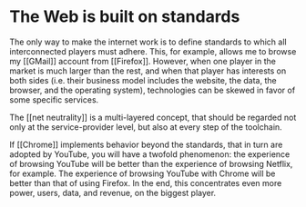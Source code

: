 # The Web is built on standards
The only way to make the internet work is to define standards to which all interconnected players must adhere. This, for example, allows me to browse my [[GMail]] account from [[Firefox]]. However, when one player in the market is much larger than the rest, and when that player has interests on both sides (i.e. their business model includes the website, the data, the browser, and the operating system), technologies can be skewed in favor of some specific services. 

The [[net neutrality]] is a multi-layered concept, that should be regarded not only at the service-provider level, but also at every step of the toolchain. 

If [[Chrome]] implements behavior beyond the standards, that in turn are adopted by YouTube, you will have a twofold phenomenon: the experience of browsing YouTube will be better than the experience of browsing Netflix, for example. The experience of browsing YouTube with Chrome will be better than that of using Firefox. In the end, this concentrates even more power, users, data, and revenue, on the biggest player. 